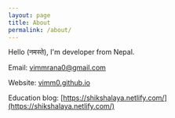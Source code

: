 ```yaml
---
layout: page
title: About
permalink: /about/
---
```


Hello (नमस्ते), I'm developer from Nepal.

Email: [vimmrana0@gmail.com](vimmrana0@gmail.com)

Website: [vimm0.github.io](vimm0.github.io)

Education blog: [https://shikshalaya.netlify.com/](https://shikshalaya.netlify.com/)
